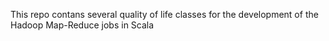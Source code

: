 This repo contans several quality of life classes for the development of the Hadoop Map-Reduce jobs in Scala
